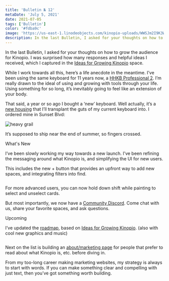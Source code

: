 ```yaml
---
title: 'Bulletin № 12'
metaDate: 'July 5, 2021'
date: 2021-07-05
tags: ['Bulletin']
color: '#fdba9c'
image: 'https://us-east-1.linodeobjects.com/kinopio-uploads/WWSJm2I9K3W-ed5I2M9ZY/SunsetBlvdTopDown-1024x1024.jpg'
description: In the last Bulletin, I asked for your thoughts on how to grow the audience for Kinopio. I was surprised how many responses and helpful ideas I received
---
```


<p>In the last Bulletin, I asked for your thoughts on how to grow the audience for Kinopio. I was surprised how many responses and helpful ideas I received, which I captured in the <a href="https://kinopio.club/ideas-for-growing-kinopio-WjASP_gR0dWatK1Avy_rJ">Ideas for Growing Kinopio</a> space.</p>

<p>While I work towards all this, here’s a life anecdote in the meantime. I’ve been using the same keyboard for 11 years now, a <a href="https://materialjournal.com/blog/hhkb-hybrid-review">HHKB Professional 2</a>. I’m really drawn to the ideal of using and growing with tools through your life. Using something for so long, it’s inevitably going to feel like an extension of your body.</p>

<p>That said, a year or so ago I bought a ‘new’ keyboard. Well actually, it’s a <a href="https://shop.norbauer.com/products/the-heavy-grail-hhkb-housing?variant=32985987088438">new housing</a> that I’ll transplant the guts of my current keyboard into. I ordered mine in <span class="badge secondary">Sunset Blvd</span>:</p>

<p>
<img src="https://us-east-1.linodeobjects.com/kinopio-uploads/WWSJm2I9K3W-ed5I2M9ZY/SunsetBlvdTopDown-1024x1024.jpg" alt="heavy grail" />
</p>


<p>It’s supposed to ship near the end of summer, so fingers crossed.</p>

<p>
  <span class="badge info">What's New</span>
</p>
<!-- 🛶 -->

<p>I’ve been slowly working my way towards a new launch. I’ve been refining the messaging around what Kinopio is, and simplifying the UI for new users.</p>

<p>This includes the new <span class="badge secondary">+</span> button that provides an upfront way to add new spaces, and integrating <span class="badge secondary">filters</span> into <span class="badge secondary">find</span>.</p>

<p>
<img src="https://us-east-1.linodeobjects.com/kinopio-uploads/FHB2o1FR8b3IBc0N5yzto/original-1b71282c7b1cc0d335841237e1ce4db8.gif" alt="" />
</p>

<p>For more advanced users, you can now hold down <span class="badge secondary">shift</span> while painting to select and unselect cards.</p>

<p>But most importantly, we now have a <a href="https://discord.gg/h2sR45Nby8">Community Discord</a>. Come chat with us, share your favorite spaces, and ask questions.</p>


<p>
  <span class="badge info">Upcoming</span>
</p>
<!-- 🛶 -->

<p>I’ve updated the <a href="https://kinopio.club/-kinopio-roadmap-6TRE21gchHI7alHLuwzd5">roadmap</a>, based on <a href="https://kinopio.club/ideas-for-growing-kinopio-WjASP_gR0dWatK1Avy_rJ">Ideas for Growing Kinopio</a>. (also with cool new graphics and music)</p>

<p>
<img src="https://us-east-1.linodeobjects.com/kinopio-uploads/ydxhPHmIkQlhq9_CvMyhJ/Screen-Shot-2021-07-05-at-8.50.34-AM.png" alt="" />
</p>

<p>Next on the list is building an <a href="https://club.kinopio.club/t/about-marketing-page/357/7">about/marketing page</a> for people that prefer to read about what Kinopio is, etc. before diving in.</p>

<p>From my too-long career making marketing websites, my strategy is always to start with words. If you can make something clear and compelling with just text, then you’ve got something worth building.</p>
